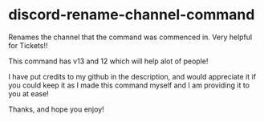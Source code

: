 # discord-rename-channel-command
Renames the channel that the command was commenced in. Very helpful for Tickets!!


This command has v13 and 12 which will help alot of people!

I have put credits to my github in the description, and would appreciate it if you could keep it as I made this command myself and I am providing it to you at ease!

Thanks, and hope you enjoy!
